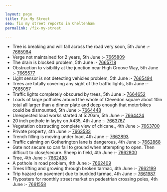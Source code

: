 ```yaml
---

layout: page
title: Fix My Street
seo: fix my street reports in Cheltenham
permalink: /fix-my-street

---
```


<!-- fix_marker starts -->

- Tree is breaking and will fall across the road very soon, 5th June :- [7665984](https://www.fixmystreet.com/report/7665984)
- Verge not maintained for 2 years, 5th June :- [7665809](https://www.fixmystreet.com/report/7665809)
- The drain is blocked problem, 5th June :- [7665718](https://www.fixmystreet.com/report/7665718)
- Obstruction to visibility at the junction near High Groove Way, 5th June :- [7665577](https://www.fixmystreet.com/report/7665577)
- Light sensor is not detecting vehicles problem, 5th June :- [7665494](https://www.fixmystreet.com/report/7665494)
- Trees are totally covering any sight of the traffic lights, 5th June :- [7665057](https://www.fixmystreet.com/report/7665057)
- Traffic lights completely obscured by trees, 5th June :- [7664652](https://www.fixmystreet.com/report/7664652)
- Loads of large potholes around the whole of Clevedon square about 10in total all larger than a dinner plate and deep enough that motorbikes could be dismounted, 5th June :- [7664448](https://www.fixmystreet.com/report/7664448)
- Unexpected loud works started at 5:20am, 5th June :- [7664424](https://www.fixmystreet.com/report/7664424)
- 20 inch pothole in layby on A435, 4th June :- [7663767](https://www.fixmystreet.com/report/7663767)
- Vegetation obstructing complete view of chicane., 4th June :- [7663700](https://www.fixmystreet.com/report/7663700)
- Private property, 4th June :- [7663533](https://www.fixmystreet.com/report/7663533)
- Trench filling is moving under load, 4th June :- [7662893](https://www.fixmystreet.com/report/7662893)
- Traffic calming on Gotherington lane is dangerous, 4th June :- [7662868](https://www.fixmystreet.com/report/7662868)
- Gate not secure so can fall to ground when attempting to open. Then difficult to close/secure. Sheep in field, 4th June :- [7662800](https://www.fixmystreet.com/report/7662800)
- Tree, 4th June :- [7662498](https://www.fixmystreet.com/report/7662498)
- A pothole in road problem, 4th June :- [7662409](https://www.fixmystreet.com/report/7662409)
- Trees lifting and growing through broken tarmac, 4th June :- [7662199](https://www.fixmystreet.com/report/7662199)
- Trip hazard on pavement due to buckled tarmac, 4th June :- [7661987](https://www.fixmystreet.com/report/7661987)
- Flyposters for monthly street market on pedestrian crossing poles, 4th June :- [7661558](https://www.fixmystreet.com/report/7661558)

<!-- fix_marker ends -->